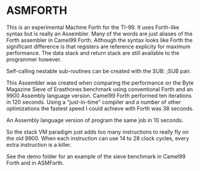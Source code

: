 # ASMFORTH
 
 This is an experimental Machine Forth for the TI-99. It uses Forth-like syntax but is really an Assembler. Many of the words are just aliases of the Forth assembler in Camel99 Forth. Although the syntax looks like Forth the significant difference is that registers are reference explicity for maximum performance.  The data stack and return stack are still available to the programmer however.

 Self-calling nestable sub-routines can be created with the SUB: ;SUB pair. 

This Assembler was created when comparing the performance on the Byte Magazine
Sieve of Erasthones benchmark using conventional Forth and an 9900 Assembly language version.  Camel99 Forth performed ten iterations in 120 seconds.
Using a "just-in-time" compiler and a number of other optimizations the fastest speed I could achieve with Forth was 38 seconds. 

An Assembly language version of program the same job in 10 seconds. 

So the stack VM paradigm just adds too many instructions to really fly on the old 9900.  When each instruction can use 14 to 28 clock cycles, every extra instruction is a killer. 

See the demo folder for an example of the sieve benchmark in Camel99 Forth and in ASMForth. 

